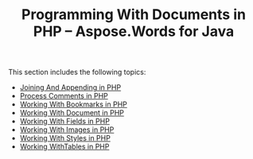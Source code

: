 ﻿---
title: Programming With Documents in PHP – Aspose.Words for Java
articleTitle: Programming With Documents in PHP
linktitle: Programming With Documents in PHP
description: "PHP: Programming Word Documents using Aspose.Words for Java."
type: docs
weight: 30
url: /java/programming-with-documents-in-php/
aliases:
  - /java/working-with-bookmarks-in-php/
  - /java/working-with-document-in-php/
  - /java/working-with-fields-in-php/
  - /java/working-with-images-in-php/
  - /java/working-with-styles-in-php/
---

This section includes the following topics:

- [Joining And Appending in PHP](/words/java/joining-and-appending-in-php/)
- [Process Comments in PHP](/words/java/process-comments-in-php/)
- [Working With Bookmarks in PHP](/words/java/programming-with-documents-in-php/)
- [Working With Document in PHP](/words/java/programming-with-documents-in-php/)
- [Working With Fields in PHP](/words/java/programming-with-documents-in-php/)
- [Working With Images in PHP](/words/java/programming-with-documents-in-php/)
- [Working With Styles in PHP](/words/java/programming-with-documents-in-php/)
- [Working WithTables in PHP](/words/java/working-withtables-in-php/)
